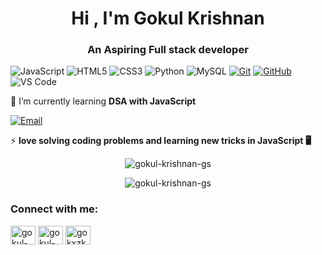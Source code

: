 <h1 align="center">Hi , I'm Gokul Krishnan</h1>
<h3 align="center">An Aspiring Full stack developer</h3>

![JavaScript](https://img.shields.io/badge/javascript-%23323330.svg?style=for-the-badge&logo=javascript&logoColor=%23F7DF1E) ![HTML5](https://img.shields.io/badge/html5-%23E34F26.svg?style=for-the-badge&logo=html5&logoColor=white) ![CSS3](https://img.shields.io/badge/CSS3-%231572B6?style=for-the-badge&logo=css&logoColor=white)
![Python](https://img.shields.io/badge/python-306998?style=for-the-badge&logo=python&logoColor=ffdd54)
 ![MySQL](https://img.shields.io/badge/MySQL-4479A1?style=for-the-badge&logo=mysql&logoColor=white)
 [![Git](https://img.shields.io/badge/Git-F05032?style=for-the-badge&logo=git&logoColor=white)](https://git-scm.com/) [![GitHub](https://img.shields.io/badge/GitHub-181717?style=for-the-badge&logo=github&logoColor=white)](https://github.com/gokul-krishnan-gs) ![VS Code](https://img.shields.io/badge/VS%20Code-007ACC?style=for-the-badge&logo=visual-studio-code&logoColor=white)









🌱 I’m currently learning **DSA with JavaScript**

[![Email](https://img.shields.io/badge/Email-gokulkrishnangs02@gmail.com-informational?style=plastic&logo=gmail&logoColor=white)](mailto:gokulkrishnangs02@gmail.com)

⚡ **love solving coding problems and learning new tricks in JavaScript 🖥️**


<p align="center"><img align="center" src="https://github-readme-stats.vercel.app/api/top-langs?username=gokul-krishnan-gs&show_icons=true&locale=en&layout=compact" alt="gokul-krishnan-gs" /></p>


<p align="center"><img align="center" src="https://github-readme-streak-stats.herokuapp.com/?user=gokul-krishnan-gs&" alt="gokul-krishnan-gs" /></p>

<h3 align="left">Connect with me:</h3>
<p align="left">
<a href="https://linkedin.com/in/gokul-krishnan-gs" target="blank"><img align="center" src="https://raw.githubusercontent.com/rahuldkjain/github-profile-readme-generator/master/src/images/icons/Social/linked-in-alt.svg" alt="gokul-krishnan-gs" height="30" width="40" /></a>
<a href="https://www.leetcode.com/gokul-krishnan-gs" target="blank"><img align="center" src="https://raw.githubusercontent.com/rahuldkjain/github-profile-readme-generator/master/src/images/icons/Social/leet-code.svg" alt="gokul-krishnan-gs" height="30" width="40" /></a>
<a href="https://instagram.com/gokxzkrishnan" target="blank"><img align="center" src="https://raw.githubusercontent.com/rahuldkjain/github-profile-readme-generator/master/src/images/icons/Social/instagram.svg" alt="gokxzkrishnan" height="30" width="40" /></a>
</p>





